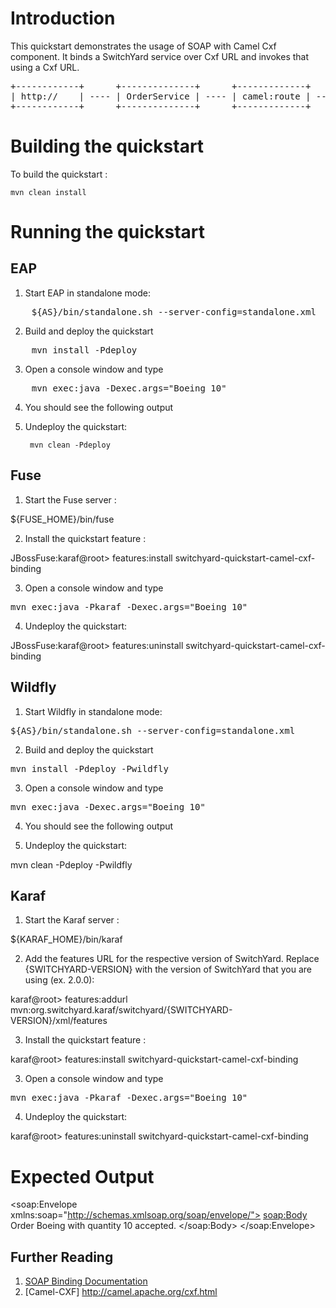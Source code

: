 Introduction
============
This quickstart demonstrates the usage of SOAP with Camel Cxf component. It binds
a SwitchYard service over Cxf URL and invokes that using a Cxf URL.

<pre>
+------------+      +--------------+      +-------------+      +--------------------------+      +-----------+      +------------------+
| http://    | ---- | OrderService | ---- | camel:route | ---- | WarehouseServiceExternal | ---- | cxf://url | ---- | WarehouseService |
+------------+      +--------------+      +-------------+      +--------------------------+      +-----------+      +------------------+
</pre>


Building the quickstart
======================

To build the quickstart :

```
mvn clean install
```


Running the quickstart
======================


EAP
----------
1. Start EAP in standalone mode:
<pre>
    ${AS}/bin/standalone.sh --server-config=standalone.xml
</pre>
2. Build and deploy the quickstart
<pre>
    mvn install -Pdeploy
</pre>
3. Open a console window and type
<pre>
    mvn exec:java -Dexec.args="Boeing 10"
</pre>
4. You should see the following output

5. Undeploy the quickstart:

        mvn clean -Pdeploy


Fuse
----------
1. Start the Fuse server :

${FUSE_HOME}/bin/fuse

2. Install the quickstart feature :

JBossFuse:karaf@root> features:install switchyard-quickstart-camel-cxf-binding

3. Open a console window and type
<pre>
mvn exec:java -Pkaraf -Dexec.args="Boeing 10"
</pre>

4. Undeploy the quickstart:

JBossFuse:karaf@root> features:uninstall switchyard-quickstart-camel-cxf-binding


Wildfly
----------
1. Start Wildfly in standalone mode:
<pre>
${AS}/bin/standalone.sh --server-config=standalone.xml
</pre>
2. Build and deploy the quickstart
<pre>
mvn install -Pdeploy -Pwildfly
</pre>
3. Open a console window and type
<pre>
mvn exec:java -Dexec.args="Boeing 10"
</pre>
4. You should see the following output

5. Undeploy the quickstart:

mvn clean -Pdeploy -Pwildfly


Karaf
----------
1. Start the Karaf server :

${KARAF_HOME}/bin/karaf

2. Add the features URL for the respective version of SwitchYard.   Replace {SWITCHYARD-VERSION}
with the version of SwitchYard that you are using (ex. 2.0.0): 

karaf@root> features:addurl mvn:org.switchyard.karaf/switchyard/{SWITCHYARD-VERSION}/xml/features

3. Install the quickstart feature :

karaf@root> features:install switchyard-quickstart-camel-cxf-binding

3. Open a console window and type
<pre>
mvn exec:java -Pkaraf -Dexec.args="Boeing 10"
</pre>

4. Undeploy the quickstart:

karaf@root> features:uninstall switchyard-quickstart-camel-cxf-binding


Expected Output
=====================
<soap:Envelope xmlns:soap="http://schemas.xmlsoap.org/soap/envelope/">
<soap:Body>
<orderResponse xmlns="urn:switchyard-quickstart:camel-cxf:2.0">
<return>Order Boeing with quantity 10 accepted.</return>
</orderResponse>
</soap:Body>
</soap:Envelope>


## Further Reading

1. [SOAP Binding Documentation](https://docs.jboss.org/author/display/SWITCHYARD/SOAP)
2. [Camel-CXF] http://camel.apache.org/cxf.html
